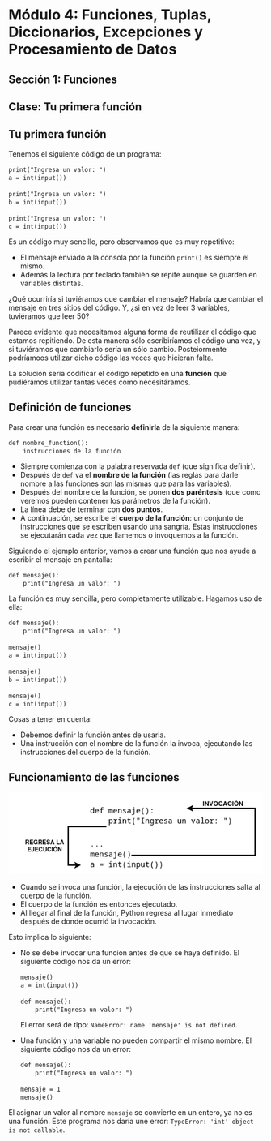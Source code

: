 # Módulo 4: Funciones, Tuplas, Diccionarios, Excepciones y Procesamiento de Datos
## Sección 1: Funciones
## Clase: Tu primera función

## Tu primera función

Tenemos el siguiente código de un programa:

```
print("Ingresa un valor: ")
a = int(input())

print("Ingresa un valor: ")
b = int(input())

print("Ingresa un valor: ")
c = int(input())
```
Es un código muy sencillo, pero observamos que es muy repetitivo:

* El mensaje enviado a la consola por la función `print()` es siempre el mismo. 
* Además la lectura por teclado también se repite aunque se guarden en variables distintas.

¿Qué ocurriría si tuviéramos que cambiar el mensaje? Habría que cambiar el mensaje en tres sitios del código.
Y, ¿si en vez de leer 3 variables, tuviéramos que leer 50?

Parece evidente que necesitamos alguna forma de reutilizar el código que estamos repitiendo. De esta manera sólo escribiríamos el código una vez, y si tuviéramos que cambiarlo sería un sólo cambio. Posteiormente podríamoos utilizar dicho código las veces que hicieran falta.

La solución sería codificar el código repetido en una **función** que pudiéramos utilizar tantas veces como necesitáramos.

## Definición de funciones

Para crear una función es necesario **definirla** de la siguiente manera:

```
def nombre_function():
    instrucciones de la función
```

* Siempre comienza con la palabra reservada `def` (que significa definir).
* Después de `def` va el **nombre de la función** (las reglas para darle nombre a las funciones son las mismas que para las variables).
* Después del nombre de la función, se ponen **dos paréntesis** (que como veremos pueden contener los parámetros de la función).
* La línea debe de terminar con **dos puntos**.
* A continuación, se escribe el **cuerpo de la función**: un conjunto de instrucciones que se escriben usando una sangría. Estas instrucciones se ejecutarán cada vez que llamemos o invoquemos a la función.

Siguiendo el ejemplo anterior, vamos a crear una función que nos ayude a escribir el mensaje en pantalla:

```
def mensaje():
    print("Ingresa un valor: ")
```

La función es muy sencilla, pero completamente utilizable. Hagamos uso de ella:

```
def mensaje():
    print("Ingresa un valor: ")

mensaje()
a = int(input())

mensaje()
b = int(input())

mensaje()
c = int(input())
```

Cosas a tener en cuenta:

* Debemos definir la función antes de usarla.
* Una instrucción con el nombre de la función la invoca, ejecutando las instrucciones del cuerpo de la función.

## Funcionamiento de las funciones

![ ](img/funcion.png)

* Cuando se invoca una función, la ejecución de las instrucciones salta al cuerpo de la función.
* El cuerpo de la función es entonces ejecutado.
* Al llegar al final de la función, Python regresa al lugar inmediato después de donde ocurrió la invocación.

Esto implica lo siguiente:

* No se debe invocar una función antes de que se haya definido. El siguiente código nos da un error:
    ```
    mensaje()
    a = int(input())

    def mensaje():
        print("Ingresa un valor: ")
    ```

    El error será de tipo: `NameError: name 'mensaje' is not defined`.

* Una función y una variable no pueden compartir el mismo nombre. El siguiente código nos da un error:

    ```
    def mensaje():
        print("Ingresa un valor: ")

    mensaje = 1
    mensaje()
    ```


El asignar un valor al nombre `mensaje` se convierte en un entero, ya no es una función. Este programa nos daría une error: `TypeError: 'int' object is not callable`.

